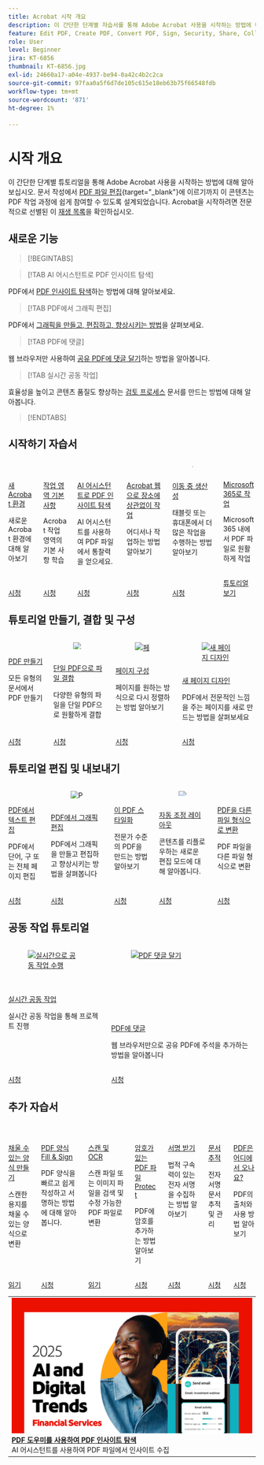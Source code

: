 ```yaml
---
title: Acrobat 시작 개요
description: 이 간단한 단계별 자습서를 통해 Adobe Acrobat 사용을 시작하는 방법에 대해 알아보십시오(1~2분)
feature: Edit PDF, Create PDF, Convert PDF, Sign, Security, Share, Collaboration, Workspace
role: User
level: Beginner
jira: KT-6856
thumbnail: KT-6856.jpg
exl-id: 24660a17-a04e-4937-be94-0a42c4b2c2ca
source-git-commit: 97faa0a5f6d7de105c615e18eb63b75f66548fdb
workflow-type: tm+mt
source-wordcount: '871'
ht-degree: 1%

---
```


# 시작 개요

이 간단한 단계별 튜토리얼을 통해 Adobe Acrobat 사용을 시작하는 방법에 대해 알아보십시오. 문서 작성에서 [PDF 파일 편집](https://www.adobe.com/acrobat/online/pdf-editor.html){target="_blank"}에 이르기까지 이 콘텐츠는 PDF 작업 과정에 쉽게 참여할 수 있도록 설계되었습니다. Acrobat을 시작하려면 전문적으로 선별된 이 [재생 목록](https://experienceleague.adobe.com/ko/playlists/acrobat-get-started-business-users)을 확인하십시오.

## 새로운 기능

>[!BEGINTABS]

>[!TAB AI 어시스턴트로 PDF 인사이트 탐색]

PDF에서 [PDF 인사이트 탐색](ai-assistant.md)하는 방법에 대해 알아보세요.

>[!TAB PDF에서 그래픽 편집]

PDF에서 [그래픽을 만들고, 편집하고, 향상시키는 방법](edit-graphics.md)을 살펴보세요.

>[!TAB PDF에 댓글]

웹 브라우저만 사용하여 [공유 PDF에 댓글 달기](comment-on-pdf-files.md)하는 방법을 알아봅니다.

>[!TAB 실시간 공동 작업]

효율성을 높이고 콘텐츠 품질도 향상하는 [검토 프로세스](collaborate.md) 문서를 만드는 방법에 대해 알아봅니다.

>[!ENDTABS]

## 시작하기 자습서

<!-- START CARDS HTML - DO NOT MODIFY BY HAND -->
<div class="columns">
    <div class="column is-half-tablet is-half-desktop is-one-third-widescreen" aria-label="New Acrobat experience">
        <div class="card" style="height: 100%; display: flex; flex-direction: column; height: 100%;">
            <div class="card-image">
                <figure class="image x-is-16by9">
                    <a href="https://experienceleague.adobe.com/ko/docs/document-cloud-learn/acrobat-learning/getting-started/new-workspace" title="새 Acrobat 환경" target="_self" rel="referrer">
                        <img class="is-bordered-r-small" src="https://experienceleague.adobe.com/ko/docs/document-cloud-learn/acrobat-learning/getting-started/media_1fd7846c8083ccd0da406c6abf96fe746d9b4539e.png?width=400&format=webply&optimize=medium" alt="새 Acrobat 환경"
                             style="width: 100%; aspect-ratio: 16 / 9; object-fit: cover; overflow: hidden; display: block; margin: auto;">
                    </a>
                </figure>
            </div>
            <div class="card-content is-padded-small" style="display: flex; flex-direction: column; flex-grow: 1; justify-content: space-between;">
                <div class="top-card-content">
                    <p class="headline is-size-6 has-text-weight-bold">
                        <a href="https://experienceleague.adobe.com/ko/docs/document-cloud-learn/acrobat-learning/getting-started/new-workspace" target="_self" rel="referrer" title="새 Acrobat 환경">새 Acrobat 환경</a>
                    </p>
                    <p class="is-size-6">새로운 Acrobat 환경에 대해 알아보기</p>
                </div>
                <a href="https://experienceleague.adobe.com/ko/docs/document-cloud-learn/acrobat-learning/getting-started/new-workspace" target="_self" rel="referrer" class="spectrum-Button spectrum-Button--outline spectrum-Button--primary spectrum-Button--sizeM" style="align-self: flex-start; margin-top: 1rem;">
                    <span class="spectrum-Button-label has-no-wrap has-text-weight-bold">시청</span>
                </a>
            </div>
        </div>
    </div>
    <div class="column is-half-tablet is-half-desktop is-one-third-widescreen" aria-label="Workspace basics">
        <div class="card" style="height: 100%; display: flex; flex-direction: column; height: 100%;">
            <div class="card-image">
                <figure class="image x-is-16by9">
                    <a href="https://experienceleague.adobe.com/ko/docs/document-cloud-learn/acrobat-learning/getting-started/get-to-know-the-acrobat-dc-interface" title="작업 영역 기본 사항" target="_self" rel="referrer">
                        <img class="is-bordered-r-small" src="https://experienceleague.adobe.com/ko/docs/document-cloud-learn/acrobat-learning/getting-started/media_1829b23b3d26ba9ab2687a87be27ecf1b2adde71e.png?width=400&format=webply&optimize=medium" alt="작업 영역 기본 사항"
                             style="width: 100%; aspect-ratio: 16 / 9; object-fit: cover; overflow: hidden; display: block; margin: auto;">
                    </a>
                </figure>
            </div>
            <div class="card-content is-padded-small" style="display: flex; flex-direction: column; flex-grow: 1; justify-content: space-between;">
                <div class="top-card-content">
                    <p class="headline is-size-6 has-text-weight-bold">
                        <a href="https://experienceleague.adobe.com/ko/docs/document-cloud-learn/acrobat-learning/getting-started/get-to-know-the-acrobat-dc-interface" target="_self" rel="referrer" title="작업 공간 기본 사항">작업 영역 기본 사항</a>
                    </p>
                    <p class="is-size-6">Acrobat 작업 영역의 기본 사항 학습</p>
                </div>
                <a href="https://experienceleague.adobe.com/ko/docs/document-cloud-learn/acrobat-learning/getting-started/get-to-know-the-acrobat-dc-interface" target="_self" rel="referrer" class="spectrum-Button spectrum-Button--outline spectrum-Button--primary spectrum-Button--sizeM" style="align-self: flex-start; margin-top: 1rem;">
                    <span class="spectrum-Button-label has-no-wrap has-text-weight-bold">시청</span>
                </a>
            </div>
        </div>
    </div>
    <div class="column is-half-tablet is-half-desktop is-one-third-widescreen" aria-label="Discover PDF insights with AI Assistant">
        <div class="card" style="height: 100%; display: flex; flex-direction: column; height: 100%;">
            <div class="card-image">
                <figure class="image x-is-16by9">
                    <a href="https://experienceleague.adobe.com/ko/docs/document-cloud-learn/acrobat-learning/getting-started/ai-assistant" title="AI 어시스턴트로 PDF 인사이트 탐색" target="_self" rel="referrer">
                        <img class="is-bordered-r-small" src="https://experienceleague.adobe.com/ko/docs/document-cloud-learn/acrobat-learning/getting-started/media_12db4e53771239c4c355e54868bb8c2d72912cf58.png?width=400&format=webply&optimize=medium" alt="AI 어시스턴트로 PDF 인사이트 탐색"
                             style="width: 100%; aspect-ratio: 16 / 9; object-fit: cover; overflow: hidden; display: block; margin: auto;">
                    </a>
                </figure>
            </div>
            <div class="card-content is-padded-small" style="display: flex; flex-direction: column; flex-grow: 1; justify-content: space-between;">
                <div class="top-card-content">
                    <p class="headline is-size-6 has-text-weight-bold">
                        <a href="https://experienceleague.adobe.com/ko/docs/document-cloud-learn/acrobat-learning/getting-started/ai-assistant" target="_self" rel="referrer" title="AI Assistant를 사용하여 PDF 인사이트 탐색">AI 어시스턴트로 PDF 인사이트 탐색</a>
                    </p>
                    <p class="is-size-6">AI 어시스턴트를 사용하여 PDF 파일에서 통찰력을 얻으세요.</p>
                </div>
                <a href="https://experienceleague.adobe.com/ko/docs/document-cloud-learn/acrobat-learning/getting-started/ai-assistant" target="_self" rel="referrer" class="spectrum-Button spectrum-Button--outline spectrum-Button--primary spectrum-Button--sizeM" style="align-self: flex-start; margin-top: 1rem;">
                    <span class="spectrum-Button-label has-no-wrap has-text-weight-bold">시청</span>
                </a>
            </div>
        </div>
    </div>
    <div class="column is-half-tablet is-half-desktop is-one-third-widescreen" aria-label="Work anywhere with Acrobat web">
        <div class="card" style="height: 100%; display: flex; flex-direction: column; height: 100%;">
            <div class="card-image">
                <figure class="image x-is-16by9">
                    <a href="https://experienceleague.adobe.com/ko/docs/document-cloud-learn/acrobat-learning/getting-started/acrobatweb" title="Acrobat 웹으로 장소에 상관없이 작업" target="_self" rel="referrer">
                        <img class="is-bordered-r-small" src="https://experienceleague.adobe.com/ko/docs/document-cloud-learn/acrobat-learning/getting-started/media_1bfcf9b6746a553be3bae3718499df7f83847b637.png?width=400&format=webply&optimize=medium" alt="Acrobat 웹으로 장소에 상관없이 작업"
                             style="width: 100%; aspect-ratio: 16 / 9; object-fit: cover; overflow: hidden; display: block; margin: auto;">
                    </a>
                </figure>
            </div>
            <div class="card-content is-padded-small" style="display: flex; flex-direction: column; flex-grow: 1; justify-content: space-between;">
                <div class="top-card-content">
                    <p class="headline is-size-6 has-text-weight-bold">
                        <a href="https://experienceleague.adobe.com/ko/docs/document-cloud-learn/acrobat-learning/getting-started/acrobatweb" target="_self" rel="referrer" title="Acrobat 웹으로 장소에 상관없이 작업">Acrobat 웹으로 장소에 상관없이 작업</a>
                    </p>
                    <p class="is-size-6">어디서나 작업하는 방법 알아보기</p>
                </div>
                <a href="https://experienceleague.adobe.com/ko/docs/document-cloud-learn/acrobat-learning/getting-started/acrobatweb" target="_self" rel="referrer" class="spectrum-Button spectrum-Button--outline spectrum-Button--primary spectrum-Button--sizeM" style="align-self: flex-start; margin-top: 1rem;">
                    <span class="spectrum-Button-label has-no-wrap has-text-weight-bold">시청</span>
                </a>
            </div>
        </div>
    </div>
    <div class="column is-half-tablet is-half-desktop is-one-third-widescreen" aria-label="Productivity on the go">
        <div class="card" style="height: 100%; display: flex; flex-direction: column; height: 100%;">
            <div class="card-image">
                <figure class="image x-is-16by9">
                    <a href="https://experienceleague.adobe.com/ko/docs/document-cloud-learn/acrobat-learning/getting-started/productivity" title="이동 중의 생산성" target="_self" rel="referrer">
                        <img class="is-bordered-r-small" src="https://experienceleague.adobe.com/ko/docs/document-cloud-learn/acrobat-learning/getting-started/media_1baac857c8ccc7eb8f0af7c27bd123772b2d5cac4.png?width=400&format=webply&optimize=medium" alt="이동 중의 생산성"
                             style="width: 100%; aspect-ratio: 16 / 9; object-fit: cover; overflow: hidden; display: block; margin: auto;">
                    </a>
                </figure>
            </div>
            <div class="card-content is-padded-small" style="display: flex; flex-direction: column; flex-grow: 1; justify-content: space-between;">
                <div class="top-card-content">
                    <p class="headline is-size-6 has-text-weight-bold">
                        <a href="https://experienceleague.adobe.com/ko/docs/document-cloud-learn/acrobat-learning/getting-started/productivity" target="_self" rel="referrer" title="이동 중의 생산성">이동 중 생산성</a>
                    </p>
                    <p class="is-size-6">태블릿 또는 휴대폰에서 더 많은 작업을 수행하는 방법 알아보기</p>
                </div>
                <a href="https://experienceleague.adobe.com/ko/docs/document-cloud-learn/acrobat-learning/getting-started/productivity" target="_self" rel="referrer" class="spectrum-Button spectrum-Button--outline spectrum-Button--primary spectrum-Button--sizeM" style="align-self: flex-start; margin-top: 1rem;">
                    <span class="spectrum-Button-label has-no-wrap has-text-weight-bold">시청</span>
                </a>
            </div>
        </div>
    </div>
    <div class="column is-half-tablet is-half-desktop is-one-third-widescreen" aria-label="Work with Microsoft 365">
        <div class="card" style="height: 100%; display: flex; flex-direction: column; height: 100%;">
            <div class="card-image">
                <figure class="image x-is-16by9">
                    <a href="https://experienceleague.adobe.com/ko/docs/document-cloud-learn/acrobat-learning/integrations/integrate-overview#microsoft" title="Microsoft 365를 사용한 작업" target="_self" rel="referrer">
                        <img class="is-bordered-r-small" src="https://experienceleague.adobe.com/ko/docs/document-cloud-learn/acrobat-learning/getting-started/media_1e715d1ec959dc755a27cab94e21039372673afac.png?width=400&format=webply&optimize=medium" alt="Microsoft 365를 사용한 작업"
                             style="width: 100%; aspect-ratio: 16 / 9; object-fit: cover; overflow: hidden; display: block; margin: auto;">
                    </a>
                </figure>
            </div>
            <div class="card-content is-padded-small" style="display: flex; flex-direction: column; flex-grow: 1; justify-content: space-between;">
                <div class="top-card-content">
                    <p class="headline is-size-6 has-text-weight-bold">
                        <a href="https://experienceleague.adobe.com/ko/docs/document-cloud-learn/acrobat-learning/integrations/integrate-overview#microsoft" target="_self" rel="referrer" title="Microsoft 365를 사용한 작업">Microsoft 365로 작업</a>
                    </p>
                    <p class="is-size-6">Microsoft 365 내에서 PDF 파일로 원활하게 작업</p>
                </div>
                <a href="https://experienceleague.adobe.com/ko/docs/document-cloud-learn/acrobat-learning/integrations/integrate-overview#microsoft" target="_self" rel="referrer" class="spectrum-Button spectrum-Button--outline spectrum-Button--primary spectrum-Button--sizeM" style="align-self: flex-start; margin-top: 1rem;">
                    <span class="spectrum-Button-label has-no-wrap has-text-weight-bold">튜토리얼 보기</span>
                </a>
            </div>
        </div>
    </div>
</div>
<!-- END CARDS HTML - DO NOT MODIFY BY HAND -->

## 튜토리얼 만들기, 결합 및 구성

<!-- START CARDS HTML - DO NOT MODIFY BY HAND -->
<div class="columns">
    <div class="column is-half-tablet is-half-desktop is-one-third-widescreen" aria-label="Create a PDF">
        <div class="card" style="height: 100%; display: flex; flex-direction: column; height: 100%;">
            <div class="card-image">
                <figure class="image x-is-16by9">
                    <a href="https://experienceleague.adobe.com/ko/docs/document-cloud-learn/acrobat-learning/getting-started/create-pdf" title="PDF 만들기" target="_self" rel="referrer">
                        <img class="is-bordered-r-small" src="https://experienceleague.adobe.com/ko/docs/document-cloud-learn/acrobat-learning/getting-started/media_16f0a3abd52647334bb64fdf140cf94afd63188d2.png?width=400&format=webply&optimize=medium" alt="PDF 만들기"
                             style="width: 100%; aspect-ratio: 16 / 9; object-fit: cover; overflow: hidden; display: block; margin: auto;">
                    </a>
                </figure>
            </div>
            <div class="card-content is-padded-small" style="display: flex; flex-direction: column; flex-grow: 1; justify-content: space-between;">
                <div class="top-card-content">
                    <p class="headline is-size-6 has-text-weight-bold">
                        <a href="https://experienceleague.adobe.com/ko/docs/document-cloud-learn/acrobat-learning/getting-started/create-pdf" target="_self" rel="referrer" title="PDF 만들기">PDF 만들기</a>
                    </p>
                    <p class="is-size-6">모든 유형의 문서에서 PDF 만들기</p>
                </div>
                <a href="https://experienceleague.adobe.com/ko/docs/document-cloud-learn/acrobat-learning/getting-started/create-pdf" target="_self" rel="referrer" class="spectrum-Button spectrum-Button--outline spectrum-Button--primary spectrum-Button--sizeM" style="align-self: flex-start; margin-top: 1rem;">
                    <span class="spectrum-Button-label has-no-wrap has-text-weight-bold">시청</span>
                </a>
            </div>
        </div>
    </div>
    <div class="column is-half-tablet is-half-desktop is-one-third-widescreen" aria-label="Combine files into a single PDF">
        <div class="card" style="height: 100%; display: flex; flex-direction: column; height: 100%;">
            <div class="card-image">
                <figure class="image x-is-16by9">
                    <a href="https://experienceleague.adobe.com/ko/docs/document-cloud-learn/acrobat-learning/getting-started/combine-to-pdf" title="파일을 단일 PDF으로 결합" target="_self" rel="referrer">
                        <img class="is-bordered-r-small" src="https://experienceleague.adobe.com/ko/docs/document-cloud-learn/acrobat-learning/getting-started/media_11be639aeee441f5b0e2b4900730339cd1798a4b9.png?width=400&format=webply&optimize=medium" alt="파일을 단일 PDF으로 결합"
                             style="width: 100%; aspect-ratio: 16 / 9; object-fit: cover; overflow: hidden; display: block; margin: auto;">
                    </a>
                </figure>
            </div>
            <div class="card-content is-padded-small" style="display: flex; flex-direction: column; flex-grow: 1; justify-content: space-between;">
                <div class="top-card-content">
                    <p class="headline is-size-6 has-text-weight-bold">
                        <a href="https://experienceleague.adobe.com/ko/docs/document-cloud-learn/acrobat-learning/getting-started/combine-to-pdf" target="_self" rel="referrer" title="파일을 단일 PDF으로 결합">단일 PDF으로 파일 결합</a>
                    </p>
                    <p class="is-size-6">다양한 유형의 파일을 단일 PDF으로 원활하게 결합</p>
                </div>
                <a href="https://experienceleague.adobe.com/ko/docs/document-cloud-learn/acrobat-learning/getting-started/combine-to-pdf" target="_self" rel="referrer" class="spectrum-Button spectrum-Button--outline spectrum-Button--primary spectrum-Button--sizeM" style="align-self: flex-start; margin-top: 1rem;">
                    <span class="spectrum-Button-label has-no-wrap has-text-weight-bold">시청</span>
                </a>
            </div>
        </div>
    </div>
    <div class="column is-half-tablet is-half-desktop is-one-third-widescreen" aria-label="Organize pages">
        <div class="card" style="height: 100%; display: flex; flex-direction: column; height: 100%;">
            <div class="card-image">
                <figure class="image x-is-16by9">
                    <a href="https://experienceleague.adobe.com/ko/docs/document-cloud-learn/acrobat-learning/getting-started/organize" title="페이지 구성" target="_self" rel="referrer">
                        <img class="is-bordered-r-small" src="https://experienceleague.adobe.com/ko/docs/document-cloud-learn/acrobat-learning/getting-started/media_17e55bdc9d65c0ae578fd3d6d32d1eb3bf3719714.png?width=400&format=webply&optimize=medium" alt="페이지 구성"
                             style="width: 100%; aspect-ratio: 16 / 9; object-fit: cover; overflow: hidden; display: block; margin: auto;">
                    </a>
                </figure>
            </div>
            <div class="card-content is-padded-small" style="display: flex; flex-direction: column; flex-grow: 1; justify-content: space-between;">
                <div class="top-card-content">
                    <p class="headline is-size-6 has-text-weight-bold">
                        <a href="https://experienceleague.adobe.com/ko/docs/document-cloud-learn/acrobat-learning/getting-started/organize" target="_self" rel="referrer" title="페이지 구성">페이지 구성</a>
                    </p>
                    <p class="is-size-6">페이지를 원하는 방식으로 다시 정렬하는 방법 알아보기</p>
                </div>
                <a href="https://experienceleague.adobe.com/ko/docs/document-cloud-learn/acrobat-learning/getting-started/organize" target="_self" rel="referrer" class="spectrum-Button spectrum-Button--outline spectrum-Button--primary spectrum-Button--sizeM" style="align-self: flex-start; margin-top: 1rem;">
                    <span class="spectrum-Button-label has-no-wrap has-text-weight-bold">시청</span>
                </a>
            </div>
        </div>
    </div>
    <div class="column is-half-tablet is-half-desktop is-one-third-widescreen" aria-label="Design a new page">
        <div class="card" style="height: 100%; display: flex; flex-direction: column; height: 100%;">
            <div class="card-image">
                <figure class="image x-is-16by9">
                    <a href="https://experienceleague.adobe.com/ko/docs/document-cloud-learn/acrobat-learning/getting-started/add-custom-page" title="새 페이지 디자인" target="_self" rel="referrer">
                        <img class="is-bordered-r-small" src="https://experienceleague.adobe.com/ko/docs/document-cloud-learn/acrobat-learning/getting-started/media_1f048322a16c3f2b9762347f0ea4e90b24dcd279e.png?width=400&format=webply&optimize=medium" alt="새 페이지 디자인"
                             style="width: 100%; aspect-ratio: 16 / 9; object-fit: cover; overflow: hidden; display: block; margin: auto;">
                    </a>
                </figure>
            </div>
            <div class="card-content is-padded-small" style="display: flex; flex-direction: column; flex-grow: 1; justify-content: space-between;">
                <div class="top-card-content">
                    <p class="headline is-size-6 has-text-weight-bold">
                        <a href="https://experienceleague.adobe.com/ko/docs/document-cloud-learn/acrobat-learning/getting-started/add-custom-page" target="_self" rel="referrer" title="새 페이지 디자인">새 페이지 디자인</a>
                    </p>
                    <p class="is-size-6">PDF에서 전문적인 느낌을 주는 페이지를 새로 만드는 방법을 살펴보세요</p>
                </div>
                <a href="https://experienceleague.adobe.com/ko/docs/document-cloud-learn/acrobat-learning/getting-started/add-custom-page" target="_self" rel="referrer" class="spectrum-Button spectrum-Button--outline spectrum-Button--primary spectrum-Button--sizeM" style="align-self: flex-start; margin-top: 1rem;">
                    <span class="spectrum-Button-label has-no-wrap has-text-weight-bold">시청</span>
                </a>
            </div>
        </div>
    </div>
</div>
<!-- END CARDS HTML - DO NOT MODIFY BY HAND -->

## 튜토리얼 편집 및 내보내기

<!-- START CARDS HTML - DO NOT MODIFY BY HAND -->
<div class="columns">
    <div class="column is-half-tablet is-half-desktop is-one-third-widescreen" aria-label="Edit text in a PDF">
        <div class="card" style="height: 100%; display: flex; flex-direction: column; height: 100%;">
            <div class="card-image">
                <figure class="image x-is-16by9">
                    <a href="https://experienceleague.adobe.com/ko/docs/document-cloud-learn/acrobat-learning/getting-started/edit-pdf" title="PDF에서 텍스트 편집" target="_self" rel="referrer">
                        <img class="is-bordered-r-small" src="https://experienceleague.adobe.com/ko/docs/document-cloud-learn/acrobat-learning/getting-started/media_13401767164ccbafc5bcc35d34d2334fc961255e1.png?width=400&format=webply&optimize=medium" alt="PDF에서 텍스트 편집"
                             style="width: 100%; aspect-ratio: 16 / 9; object-fit: cover; overflow: hidden; display: block; margin: auto;">
                    </a>
                </figure>
            </div>
            <div class="card-content is-padded-small" style="display: flex; flex-direction: column; flex-grow: 1; justify-content: space-between;">
                <div class="top-card-content">
                    <p class="headline is-size-6 has-text-weight-bold">
                        <a href="https://experienceleague.adobe.com/ko/docs/document-cloud-learn/acrobat-learning/getting-started/edit-pdf" target="_self" rel="referrer" title="PDF에서 텍스트 편집">PDF에서 텍스트 편집</a>
                    </p>
                    <p class="is-size-6">PDF에서 단어, 구 또는 전체 페이지 편집</p>
                </div>
                <a href="https://experienceleague.adobe.com/ko/docs/document-cloud-learn/acrobat-learning/getting-started/edit-pdf" target="_self" rel="referrer" class="spectrum-Button spectrum-Button--outline spectrum-Button--primary spectrum-Button--sizeM" style="align-self: flex-start; margin-top: 1rem;">
                    <span class="spectrum-Button-label has-no-wrap has-text-weight-bold">시청</span>
                </a>
            </div>
        </div>
    </div>
    <div class="column is-half-tablet is-half-desktop is-one-third-widescreen" aria-label="Edit graphics in a PDF">
        <div class="card" style="height: 100%; display: flex; flex-direction: column; height: 100%;">
            <div class="card-image">
                <figure class="image x-is-16by9">
                    <a href="https://experienceleague.adobe.com/ko/docs/document-cloud-learn/acrobat-learning/getting-started/edit-graphics" title="PDF에서 그래픽 편집" target="_self" rel="referrer">
                        <img class="is-bordered-r-small" src="https://experienceleague.adobe.com/ko/docs/document-cloud-learn/acrobat-learning/getting-started/media_10cbcb294cdbd62dc9d8f6b2f5f5f160782370141.png?width=400&format=webply&optimize=medium" alt="PDF에서 그래픽 편집"
                             style="width: 100%; aspect-ratio: 16 / 9; object-fit: cover; overflow: hidden; display: block; margin: auto;">
                    </a>
                </figure>
            </div>
            <div class="card-content is-padded-small" style="display: flex; flex-direction: column; flex-grow: 1; justify-content: space-between;">
                <div class="top-card-content">
                    <p class="headline is-size-6 has-text-weight-bold">
                        <a href="https://experienceleague.adobe.com/ko/docs/document-cloud-learn/acrobat-learning/getting-started/edit-graphics" target="_self" rel="referrer" title="PDF에서 그래픽 편집">PDF에서 그래픽 편집</a>
                    </p>
                    <p class="is-size-6">PDF에서 그래픽을 만들고 편집하고 향상시키는 방법을 살펴봅니다</p>
                </div>
                <a href="https://experienceleague.adobe.com/ko/docs/document-cloud-learn/acrobat-learning/getting-started/edit-graphics" target="_self" rel="referrer" class="spectrum-Button spectrum-Button--outline spectrum-Button--primary spectrum-Button--sizeM" style="align-self: flex-start; margin-top: 1rem;">
                    <span class="spectrum-Button-label has-no-wrap has-text-weight-bold">시청</span>
                </a>
            </div>
        </div>
    </div>
    <div class="column is-half-tablet is-half-desktop is-one-third-widescreen" aria-label="Stylize this PDF">
        <div class="card" style="height: 100%; display: flex; flex-direction: column; height: 100%;">
            <div class="card-image">
                <figure class="image x-is-16by9">
                    <a href="https://experienceleague.adobe.com/ko/docs/document-cloud-learn/acrobat-learning/getting-started/stylize-this-pdf" title="이 PDF 스타일화" target="_self" rel="referrer">
                        <img class="is-bordered-r-small" src="https://experienceleague.adobe.com/ko/docs/document-cloud-learn/acrobat-learning/getting-started/media_199eeb70612b1e3f04c00cbe3ebf7f4cc2016bcef.png?width=400&format=webply&optimize=medium" alt="이 PDF 스타일화"
                             style="width: 100%; aspect-ratio: 16 / 9; object-fit: cover; overflow: hidden; display: block; margin: auto;">
                    </a>
                </figure>
            </div>
            <div class="card-content is-padded-small" style="display: flex; flex-direction: column; flex-grow: 1; justify-content: space-between;">
                <div class="top-card-content">
                    <p class="headline is-size-6 has-text-weight-bold">
                        <a href="https://experienceleague.adobe.com/ko/docs/document-cloud-learn/acrobat-learning/getting-started/stylize-this-pdf" target="_self" rel="referrer" title="이 PDF 스타일화">이 PDF 스타일화</a>
                    </p>
                    <p class="is-size-6">전문가 수준의 PDF을 만드는 방법 알아보기</p>
                </div>
                <a href="https://experienceleague.adobe.com/ko/docs/document-cloud-learn/acrobat-learning/getting-started/stylize-this-pdf" target="_self" rel="referrer" class="spectrum-Button spectrum-Button--outline spectrum-Button--primary spectrum-Button--sizeM" style="align-self: flex-start; margin-top: 1rem;">
                    <span class="spectrum-Button-label has-no-wrap has-text-weight-bold">시청</span>
                </a>
            </div>
        </div>
    </div>
    <div class="column is-half-tablet is-half-desktop is-one-third-widescreen" aria-label="Auto-adjust layout">
        <div class="card" style="height: 100%; display: flex; flex-direction: column; height: 100%;">
            <div class="card-image">
                <figure class="image x-is-16by9">
                    <a href="https://experienceleague.adobe.com/ko/docs/document-cloud-learn/acrobat-learning/getting-started/auto-adjust-layout" title="자동 조정 레이아웃" target="_self" rel="referrer">
                        <img class="is-bordered-r-small" src="https://experienceleague.adobe.com/ko/docs/document-cloud-learn/acrobat-learning/getting-started/media_1072b7b70b16efa68b4bd6bbc2152a4dd90bd6dfb.png?width=400&format=webply&optimize=medium" alt="자동 조정 레이아웃"
                             style="width: 100%; aspect-ratio: 16 / 9; object-fit: cover; overflow: hidden; display: block; margin: auto;">
                    </a>
                </figure>
            </div>
            <div class="card-content is-padded-small" style="display: flex; flex-direction: column; flex-grow: 1; justify-content: space-between;">
                <div class="top-card-content">
                    <p class="headline is-size-6 has-text-weight-bold">
                        <a href="https://experienceleague.adobe.com/ko/docs/document-cloud-learn/acrobat-learning/getting-started/auto-adjust-layout" target="_self" rel="referrer" title="자동 조정 레이아웃">자동 조정 레이아웃</a>
                    </p>
                    <p class="is-size-6">콘텐츠를 리플로우하는 새로운 편집 모드에 대해 알아봅니다.</p>
                </div>
                <a href="https://experienceleague.adobe.com/ko/docs/document-cloud-learn/acrobat-learning/getting-started/auto-adjust-layout" target="_self" rel="referrer" class="spectrum-Button spectrum-Button--outline spectrum-Button--primary spectrum-Button--sizeM" style="align-self: flex-start; margin-top: 1rem;">
                    <span class="spectrum-Button-label has-no-wrap has-text-weight-bold">시청</span>
                </a>
            </div>
        </div>
    </div>
    <div class="column is-half-tablet is-half-desktop is-one-third-widescreen" aria-label="Convert PDF to different file formats">
        <div class="card" style="height: 100%; display: flex; flex-direction: column; height: 100%;">
            <div class="card-image">
                <figure class="image x-is-16by9">
                    <a href="https://experienceleague.adobe.com/ko/docs/document-cloud-learn/acrobat-learning/getting-started/export-pdf" title="PDF을 다른 파일 형식으로 변환" target="_self" rel="referrer">
                        <img class="is-bordered-r-small" src="https://experienceleague.adobe.com/ko/docs/document-cloud-learn/acrobat-learning/getting-started/media_16383696f2610f1419050df7dca0b9dc77b94f836.png?width=400&format=webply&optimize=medium" alt="PDF을 다른 파일 형식으로 변환"
                             style="width: 100%; aspect-ratio: 16 / 9; object-fit: cover; overflow: hidden; display: block; margin: auto;">
                    </a>
                </figure>
            </div>
            <div class="card-content is-padded-small" style="display: flex; flex-direction: column; flex-grow: 1; justify-content: space-between;">
                <div class="top-card-content">
                    <p class="headline is-size-6 has-text-weight-bold">
                        <a href="https://experienceleague.adobe.com/ko/docs/document-cloud-learn/acrobat-learning/getting-started/export-pdf" target="_self" rel="referrer" title="PDF을 다른 파일 형식으로 변환">PDF을 다른 파일 형식으로 변환</a>
                    </p>
                    <p class="is-size-6">PDF 파일을 다른 파일 형식으로 변환</p>
                </div>
                <a href="https://experienceleague.adobe.com/ko/docs/document-cloud-learn/acrobat-learning/getting-started/export-pdf" target="_self" rel="referrer" class="spectrum-Button spectrum-Button--outline spectrum-Button--primary spectrum-Button--sizeM" style="align-self: flex-start; margin-top: 1rem;">
                    <span class="spectrum-Button-label has-no-wrap has-text-weight-bold">시청</span>
                </a>
            </div>
        </div>
    </div>
</div>
<!-- END CARDS HTML - DO NOT MODIFY BY HAND -->

## 공동 작업 튜토리얼

<!-- START CARDS HTML - DO NOT MODIFY BY HAND -->
<div class="columns">
    <div class="column is-half-tablet is-half-desktop is-one-third-widescreen" aria-label="Collaborate in real time">
        <div class="card" style="height: 100%; display: flex; flex-direction: column; height: 100%;">
            <div class="card-image">
                <figure class="image x-is-16by9">
                    <a href="https://experienceleague.adobe.com/ko/docs/document-cloud-learn/acrobat-learning/getting-started/collaborate" title="실시간으로 공동 작업 수행" target="_self" rel="referrer">
                        <img class="is-bordered-r-small" src="https://experienceleague.adobe.com/ko/docs/document-cloud-learn/acrobat-learning/getting-started/media_1f5dd20f4df4fb7d2f5c80653268baf61e708a449.png?width=400&format=webply&optimize=medium" alt="실시간으로 공동 작업 수행"
                             style="width: 100%; aspect-ratio: 16 / 9; object-fit: cover; overflow: hidden; display: block; margin: auto;">
                    </a>
                </figure>
            </div>
            <div class="card-content is-padded-small" style="display: flex; flex-direction: column; flex-grow: 1; justify-content: space-between;">
                <div class="top-card-content">
                    <p class="headline is-size-6 has-text-weight-bold">
                        <a href="https://experienceleague.adobe.com/ko/docs/document-cloud-learn/acrobat-learning/getting-started/collaborate" target="_self" rel="referrer" title="실시간으로 공동 작업 수행">실시간 공동 작업</a>
                    </p>
                    <p class="is-size-6">실시간 공동 작업을 통해 프로젝트 진행</p>
                </div>
                <a href="https://experienceleague.adobe.com/ko/docs/document-cloud-learn/acrobat-learning/getting-started/collaborate" target="_self" rel="referrer" class="spectrum-Button spectrum-Button--outline spectrum-Button--primary spectrum-Button--sizeM" style="align-self: flex-start; margin-top: 1rem;">
                    <span class="spectrum-Button-label has-no-wrap has-text-weight-bold">시청</span>
                </a>
            </div>
        </div>
    </div>
    <div class="column is-half-tablet is-half-desktop is-one-third-widescreen" aria-label="Comment on a PDF">
        <div class="card" style="height: 100%; display: flex; flex-direction: column; height: 100%;">
            <div class="card-image">
                <figure class="image x-is-16by9">
                    <a href="https://experienceleague.adobe.com/ko/docs/document-cloud-learn/acrobat-learning/getting-started/comment-on-pdf-files" title="PDF 댓글 달기" target="_self" rel="referrer">
                        <img class="is-bordered-r-small" src="https://experienceleague.adobe.com/ko/docs/document-cloud-learn/acrobat-learning/getting-started/media_116d7c4b645e8d4c4e4645df9cb83a36501431471.png?width=400&format=webply&optimize=medium" alt="PDF 댓글 달기"
                             style="width: 100%; aspect-ratio: 16 / 9; object-fit: cover; overflow: hidden; display: block; margin: auto;">
                    </a>
                </figure>
            </div>
            <div class="card-content is-padded-small" style="display: flex; flex-direction: column; flex-grow: 1; justify-content: space-between;">
                <div class="top-card-content">
                    <p class="headline is-size-6 has-text-weight-bold">
                        <a href="https://experienceleague.adobe.com/ko/docs/document-cloud-learn/acrobat-learning/getting-started/comment-on-pdf-files" target="_self" rel="referrer" title="PDF 댓글 달기">PDF에 댓글</a>
                    </p>
                    <p class="is-size-6">웹 브라우저만으로 공유 PDF에 주석을 추가하는 방법을 알아봅니다</p>
                </div>
                <a href="https://experienceleague.adobe.com/ko/docs/document-cloud-learn/acrobat-learning/getting-started/comment-on-pdf-files" target="_self" rel="referrer" class="spectrum-Button spectrum-Button--outline spectrum-Button--primary spectrum-Button--sizeM" style="align-self: flex-start; margin-top: 1rem;">
                    <span class="spectrum-Button-label has-no-wrap has-text-weight-bold">시청</span>
                </a>
            </div>
        </div>
    </div>
</div>
<!-- END CARDS HTML - DO NOT MODIFY BY HAND -->

## 추가 자습서

<!-- START CARDS HTML - DO NOT MODIFY BY HAND -->
<div class="columns">
    <div class="column is-half-tablet is-half-desktop is-one-third-widescreen" aria-label="Create fillable forms">
        <div class="card" style="height: 100%; display: flex; flex-direction: column; height: 100%;">
            <div class="card-image">
                <figure class="image x-is-16by9">
                    <a href="https://experienceleague.adobe.com/ko/docs/document-cloud-learn/acrobat-learning/getting-started/create-fillable-forms" title="채울 수 있는 양식 만들기" target="_self" rel="referrer">
                        <img class="is-bordered-r-small" src="https://experienceleague.adobe.com/ko/docs/document-cloud-learn/acrobat-learning/getting-started/media_109411f58bacd579c020661fd7f6577ed63726aef.png?width=400&format=webply&optimize=medium" alt="채울 수 있는 양식 만들기"
                             style="width: 100%; aspect-ratio: 16 / 9; object-fit: cover; overflow: hidden; display: block; margin: auto;">
                    </a>
                </figure>
            </div>
            <div class="card-content is-padded-small" style="display: flex; flex-direction: column; flex-grow: 1; justify-content: space-between;">
                <div class="top-card-content">
                    <p class="headline is-size-6 has-text-weight-bold">
                        <a href="https://experienceleague.adobe.com/ko/docs/document-cloud-learn/acrobat-learning/getting-started/create-fillable-forms" target="_self" rel="referrer" title="채울 수 있는 양식 만들기">채울 수 있는 양식 만들기</a>
                    </p>
                    <p class="is-size-6">스캔한 용지를 채울 수 있는 양식으로 변환</p>
                </div>
                <a href="https://experienceleague.adobe.com/ko/docs/document-cloud-learn/acrobat-learning/getting-started/create-fillable-forms" target="_self" rel="referrer" class="spectrum-Button spectrum-Button--outline spectrum-Button--primary spectrum-Button--sizeM" style="align-self: flex-start; margin-top: 1rem;">
                    <span class="spectrum-Button-label has-no-wrap has-text-weight-bold">읽기</span>
                </a>
            </div>
        </div>
    </div>
    <div class="column is-half-tablet is-half-desktop is-one-third-widescreen" aria-label="Fill & Sign a PDF form">
        <div class="card" style="height: 100%; display: flex; flex-direction: column; height: 100%;">
            <div class="card-image">
                <figure class="image x-is-16by9">
                    <a href="https://experienceleague.adobe.com/ko/docs/document-cloud-learn/acrobat-learning/getting-started/fill-and-sign" title="PDF 양식 Fill &amp; Sign" target="_self" rel="referrer">
                        <img class="is-bordered-r-small" src="https://experienceleague.adobe.com/ko/docs/document-cloud-learn/acrobat-learning/getting-started/media_1e8d0607bd61f9cf6a5781801e8e075019fa10ce8.png?width=400&format=webply&optimize=medium" alt="PDF 양식 Fill &amp; Sign"
                             style="width: 100%; aspect-ratio: 16 / 9; object-fit: cover; overflow: hidden; display: block; margin: auto;">
                    </a>
                </figure>
            </div>
            <div class="card-content is-padded-small" style="display: flex; flex-direction: column; flex-grow: 1; justify-content: space-between;">
                <div class="top-card-content">
                    <p class="headline is-size-6 has-text-weight-bold">
                        <a href="https://experienceleague.adobe.com/ko/docs/document-cloud-learn/acrobat-learning/getting-started/fill-and-sign" target="_self" rel="referrer" title="PDF 양식 Fill &amp; Sign">PDF 양식 Fill &amp; Sign</a>
                    </p>
                    <p class="is-size-6">PDF 양식을 빠르고 쉽게 작성하고 서명하는 방법에 대해 알아봅니다.</p>
                </div>
                <a href="https://experienceleague.adobe.com/ko/docs/document-cloud-learn/acrobat-learning/getting-started/fill-and-sign" target="_self" rel="referrer" class="spectrum-Button spectrum-Button--outline spectrum-Button--primary spectrum-Button--sizeM" style="align-self: flex-start; margin-top: 1rem;">
                    <span class="spectrum-Button-label has-no-wrap has-text-weight-bold">시청</span>
                </a>
            </div>
        </div>
    </div>
    <div class="column is-half-tablet is-half-desktop is-one-third-widescreen" aria-label="Scan & OCR">
        <div class="card" style="height: 100%; display: flex; flex-direction: column; height: 100%;">
            <div class="card-image">
                <figure class="image x-is-16by9">
                    <a href="https://experienceleague.adobe.com/ko/docs/document-cloud-learn/acrobat-learning/getting-started/scan-and-ocr" title="스캔 및 OCR" target="_self" rel="referrer">
                        <img class="is-bordered-r-small" src="https://experienceleague.adobe.com/ko/docs/document-cloud-learn/acrobat-learning/getting-started/media_14440f542ece3322f727553cf6d6cf2408761379b.png?width=400&format=webply&optimize=medium" alt="스캔 및 OCR"
                             style="width: 100%; aspect-ratio: 16 / 9; object-fit: cover; overflow: hidden; display: block; margin: auto;">
                    </a>
                </figure>
            </div>
            <div class="card-content is-padded-small" style="display: flex; flex-direction: column; flex-grow: 1; justify-content: space-between;">
                <div class="top-card-content">
                    <p class="headline is-size-6 has-text-weight-bold">
                        <a href="https://experienceleague.adobe.com/ko/docs/document-cloud-learn/acrobat-learning/getting-started/scan-and-ocr" target="_self" rel="referrer" title="스캔 및 OCR">스캔 및 OCR</a>
                    </p>
                    <p class="is-size-6">스캔 파일 또는 이미지 파일을 검색 및 수정 가능한 PDF 파일로 변환</p>
                </div>
                <a href="https://experienceleague.adobe.com/ko/docs/document-cloud-learn/acrobat-learning/getting-started/scan-and-ocr" target="_self" rel="referrer" class="spectrum-Button spectrum-Button--outline spectrum-Button--primary spectrum-Button--sizeM" style="align-self: flex-start; margin-top: 1rem;">
                    <span class="spectrum-Button-label has-no-wrap has-text-weight-bold">읽기</span>
                </a>
            </div>
        </div>
    </div>
    <div class="column is-half-tablet is-half-desktop is-one-third-widescreen" aria-label="Protect a PDF file with a password">
        <div class="card" style="height: 100%; display: flex; flex-direction: column; height: 100%;">
            <div class="card-image">
                <figure class="image x-is-16by9">
                    <a href="https://experienceleague.adobe.com/ko/docs/document-cloud-learn/acrobat-learning/getting-started/password-protect" title="암호로 PDF 파일 Protect" target="_self" rel="referrer">
                        <img class="is-bordered-r-small" src="https://experienceleague.adobe.com/ko/docs/document-cloud-learn/acrobat-learning/getting-started/media_1803b816278477ef62c8c4a25be6fcc6094763124.png?width=400&format=webply&optimize=medium" alt="암호로 PDF 파일 Protect"
                             style="width: 100%; aspect-ratio: 16 / 9; object-fit: cover; overflow: hidden; display: block; margin: auto;">
                    </a>
                </figure>
            </div>
            <div class="card-content is-padded-small" style="display: flex; flex-direction: column; flex-grow: 1; justify-content: space-between;">
                <div class="top-card-content">
                    <p class="headline is-size-6 has-text-weight-bold">
                        <a href="https://experienceleague.adobe.com/ko/docs/document-cloud-learn/acrobat-learning/getting-started/password-protect" target="_self" rel="referrer" title="암호로 PDF 파일 Protect">암호가 있는 PDF 파일 Protect</a>
                    </p>
                    <p class="is-size-6">PDF에 암호를 추가하는 방법 알아보기</p>
                </div>
                <a href="https://experienceleague.adobe.com/ko/docs/document-cloud-learn/acrobat-learning/getting-started/password-protect" target="_self" rel="referrer" class="spectrum-Button spectrum-Button--outline spectrum-Button--primary spectrum-Button--sizeM" style="align-self: flex-start; margin-top: 1rem;">
                    <span class="spectrum-Button-label has-no-wrap has-text-weight-bold">시청</span>
                </a>
            </div>
        </div>
    </div>
    <div class="column is-half-tablet is-half-desktop is-one-third-widescreen" aria-label="Get signatures">
        <div class="card" style="height: 100%; display: flex; flex-direction: column; height: 100%;">
            <div class="card-image">
                <figure class="image x-is-16by9">
                    <a href="https://experienceleague.adobe.com/ko/docs/document-cloud-learn/acrobat-learning/getting-started/signatures" title="서명 받기" target="_self" rel="referrer">
                        <img class="is-bordered-r-small" src="https://experienceleague.adobe.com/ko/docs/document-cloud-learn/acrobat-learning/getting-started/media_1d23992362b8a44ebfa1801c33d482df88e1865e1.png?width=400&format=webply&optimize=medium" alt="서명 받기"
                             style="width: 100%; aspect-ratio: 16 / 9; object-fit: cover; overflow: hidden; display: block; margin: auto;">
                    </a>
                </figure>
            </div>
            <div class="card-content is-padded-small" style="display: flex; flex-direction: column; flex-grow: 1; justify-content: space-between;">
                <div class="top-card-content">
                    <p class="headline is-size-6 has-text-weight-bold">
                        <a href="https://experienceleague.adobe.com/ko/docs/document-cloud-learn/acrobat-learning/getting-started/signatures" target="_self" rel="referrer" title="서명 받기">서명 받기</a>
                    </p>
                    <p class="is-size-6">법적 구속력이 있는 전자 서명을 수집하는 방법 알아보기</p>
                </div>
                <a href="https://experienceleague.adobe.com/ko/docs/document-cloud-learn/acrobat-learning/getting-started/signatures" target="_self" rel="referrer" class="spectrum-Button spectrum-Button--outline spectrum-Button--primary spectrum-Button--sizeM" style="align-self: flex-start; margin-top: 1rem;">
                    <span class="spectrum-Button-label has-no-wrap has-text-weight-bold">시청</span>
                </a>
            </div>
        </div>
    </div>
    <div class="column is-half-tablet is-half-desktop is-one-third-widescreen" aria-label="Track your documents">
        <div class="card" style="height: 100%; display: flex; flex-direction: column; height: 100%;">
            <div class="card-image">
                <figure class="image x-is-16by9">
                    <a href="https://experienceleague.adobe.com/ko/docs/document-cloud-learn/acrobat-learning/getting-started/track" title="문서 추적" target="_self" rel="referrer">
                        <img class="is-bordered-r-small" src="https://experienceleague.adobe.com/ko/docs/document-cloud-learn/acrobat-learning/getting-started/media_1b0f65154db21a029cc4155f26ca8c24f5eeb71ef.png?width=400&format=webply&optimize=medium" alt="문서 추적"
                             style="width: 100%; aspect-ratio: 16 / 9; object-fit: cover; overflow: hidden; display: block; margin: auto;">
                    </a>
                </figure>
            </div>
            <div class="card-content is-padded-small" style="display: flex; flex-direction: column; flex-grow: 1; justify-content: space-between;">
                <div class="top-card-content">
                    <p class="headline is-size-6 has-text-weight-bold">
                        <a href="https://experienceleague.adobe.com/ko/docs/document-cloud-learn/acrobat-learning/getting-started/track" target="_self" rel="referrer" title="문서 추적">문서 추적</a>
                    </p>
                    <p class="is-size-6">전자 서명 문서 추적 및 관리</p>
                </div>
                <a href="https://experienceleague.adobe.com/ko/docs/document-cloud-learn/acrobat-learning/getting-started/track" target="_self" rel="referrer" class="spectrum-Button spectrum-Button--outline spectrum-Button--primary spectrum-Button--sizeM" style="align-self: flex-start; margin-top: 1rem;">
                    <span class="spectrum-Button-label has-no-wrap has-text-weight-bold">시청</span>
                </a>
            </div>
        </div>
    </div>
    <div class="column is-half-tablet is-half-desktop is-one-third-widescreen" aria-label="Where do PDFs come from?">
        <div class="card" style="height: 100%; display: flex; flex-direction: column; height: 100%;">
            <div class="card-image">
                <figure class="image x-is-16by9">
                    <a href="https://experienceleague.adobe.com/ko/docs/document-cloud-learn/acrobat-learning/getting-started/where-do-pdfs-come-from" title="PDF은 어디에서 오나요?" target="_self" rel="referrer">
                        <img class="is-bordered-r-small" src="https://experienceleague.adobe.com/ko/docs/document-cloud-learn/acrobat-learning/getting-started/media_133ee13f07ef84d06eef5d6b1c81d024747f19f36.png?width=400&format=webply&optimize=medium" alt="PDF은 어디에서 오나요?"
                             style="width: 100%; aspect-ratio: 16 / 9; object-fit: cover; overflow: hidden; display: block; margin: auto;">
                    </a>
                </figure>
            </div>
            <div class="card-content is-padded-small" style="display: flex; flex-direction: column; flex-grow: 1; justify-content: space-between;">
                <div class="top-card-content">
                    <p class="headline is-size-6 has-text-weight-bold">
                        <a href="https://experienceleague.adobe.com/ko/docs/document-cloud-learn/acrobat-learning/getting-started/where-do-pdfs-come-from" target="_self" rel="referrer" title="PDF은 어디에서 오나요?">PDF은 어디에서 오나요?</a>
                    </p>
                    <p class="is-size-6">PDF의 출처와 사용 방법 알아보기</p>
                </div>
                <a href="https://experienceleague.adobe.com/ko/docs/document-cloud-learn/acrobat-learning/getting-started/where-do-pdfs-come-from" target="_self" rel="referrer" class="spectrum-Button spectrum-Button--outline spectrum-Button--primary spectrum-Button--sizeM" style="align-self: flex-start; margin-top: 1rem;">
                    <span class="spectrum-Button-label has-no-wrap has-text-weight-bold">시청</span>
                </a>
            </div>
        </div>
    </div>
</div>
<!-- END CARDS HTML - DO NOT MODIFY BY HAND -->

<table style="table-layout:fixed">
<tr>
  <td>
    <a href="ai-assistant.md">
      <img alt="PDF 도우미를 통해 PDF 인사이트 탐색" src="../assets/ai-assistant.png" />
    </a>
    <div>
      <a href="ai-assistant.md"><strong>PDF 도우미를 사용하여 PDF 인사이트 탐색</strong></a>
      </div>
      AI 어시스턴트를 사용하여 PDF 파일에서 인사이트 수집
      <br>
  </td>
  </tr>
  </table>